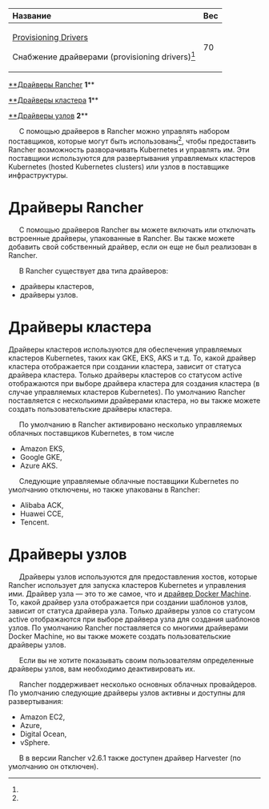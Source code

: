 ﻿


|**Название**|**Вес**|
| :- | :- |
|<p>[Provisioning Drivers](https://github.com/rancher/docs/blob/master/content/rancher/v2.6/en/admin-settings/drivers/_index.md) </p><p>Снабжение драйверами (provisioning drivers)[^1]</p>|70|


[**Драйверы Rancher](#_ifb3s7v0ty8m)	**1****

[**Драйверы кластера](#_5t66xcrvgiu0)	**1****

[**Драйверы узлов](#_dtv0mv9zktu4)	**2****

`	`С помощью драйверов в Rancher можно управлять набором поставщиков, которые могут быть использованы[^2], чтобы предоставить Rancher возможность разворачивать Kubernetes и управлять им. Эти поставщики используются для развертывания управляемых кластеров Kubernetes (hosted Kubernetes clusters) или узлов в поставщике инфраструктуры.
# Драйверы Rancher
`	`С помощью драйверов Rancher вы можете включать или отключать встроенные драйверы, упакованные в Rancher. Вы также можете добавить свой собственный драйвер, если он еще не был реализован в Rancher.

`	`В Rancher существует два типа драйверов:

- драйверы кластеров,
- драйверы узлов.
# Драйверы кластера
Драйверы кластеров используются для обеспечения управляемых кластеров Kubernetes, таких как GKE, EKS, AKS и т.д. То, какой драйвер кластера отображается при создании кластера, зависит от статуса драйвера кластера. Только драйверы кластеров со статусом active отображаются при выборе драйвера кластера для создания кластера (в случае управляемых кластеров Kubernetes). По умолчанию Rancher поставляется с несколькими драйверами кластера, но вы также можете создать пользовательские драйверы кластера.

`	`По умолчанию в Rancher активировано несколько управляемых облачных поставщиков Kubernetes, в том числе

- Amazon EKS,
- Google GKE,
- Azure AKS.

`	`Следующие управляемые облачные поставщики Kubernetes по умолчанию отключены, но также упакованы в Rancher:

- Alibaba ACK,
- Huawei CCE,
- Tencent.
# Драйверы узлов
`	`Драйверы узлов используются для предоставления хостов, которые Rancher использует для запуска кластеров Kubernetes и управления ими. Драйвер узла — это то же самое, что и [драйвер Docker Machine](https://docs.docker.com/machine/drivers/).  То, какой драйвер узла отображается при создании шаблонов узлов, зависит от статуса драйвера узла. Только драйверы узлов со статусом active отображаются при выборе драйвера узла для создания шаблонов узлов. По умолчанию Rancher поставляется со многими драйверами Docker Machine, но вы также можете создать пользовательские драйверы узлов.

`	`Если вы не хотите показывать своим пользователям определенные драйверы узлов, вам необходимо деактивировать их.

`	`Rancher поддерживает несколько основных облачных провайдеров. По умолчанию следующие драйверы узлов активны и доступны для развертывания:

- Amazon EC2,
- Azure,
- Digital Ocean,
- vSphere.

`	`В в версии Rancher v2.6.1 также доступен драйвер Harvester (по умолчанию он отключен).



[^1]: 
[^2]: 